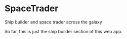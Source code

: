 SpaceTrader
===========

Ship builder and space trader across the galaxy

So far, this is just the ship builder section of this web app. 
